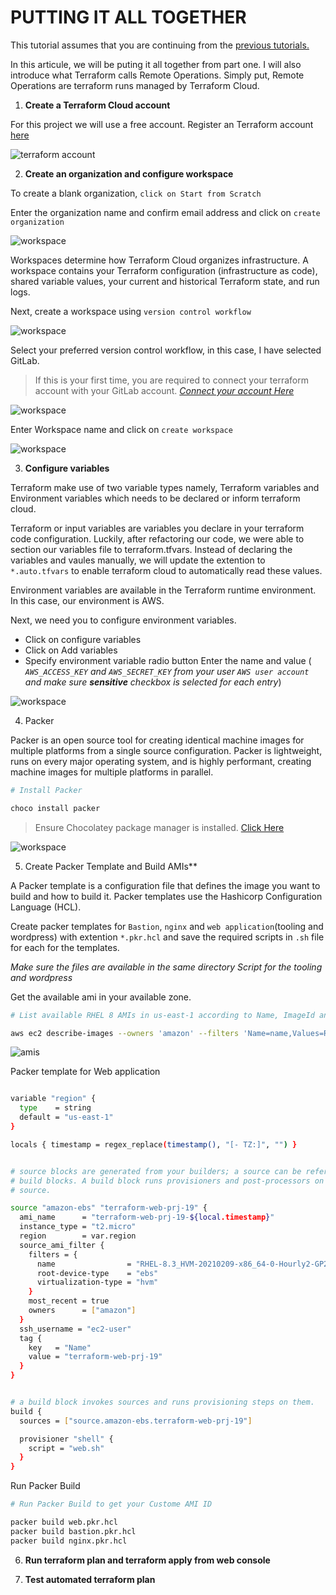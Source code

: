 # PUTTING IT ALL TOGETHER

This tutorial assumes that you are continuing from the [previous tutorials.](https://github.com/oayanda/AUTOMATE-INFRASTRUCTURE-WITH-IAC-USING-TERRAFORM.-PART-3---REFACTORING)

In this articule, we will be puting it all together from part one. I will also introduce what Terraform calls Remote Operations. Simply put, Remote Operations are terraform runs managed by Terraform Cloud.

1. **Create a Terraform Cloud account**

For this project we will use a free account. Register an Terraform account [here](https://app.terraform.io/signup/account)

![terraform account](/images/1.png)

2. **Create an organization and configure workspace**

To create a blank organization, `click on Start from Scratch`

Enter the organization name and confirm email address and click on `create organization`

![workspace](/images/a.png)

Workspaces determine how Terraform Cloud organizes infrastructure. A workspace contains your Terraform configuration (infrastructure as code), shared variable values, your current and historical Terraform state, and run logs.

Next, create a workspace using `version control workflow`

![workspace](/images/2.png)

Select your preferred version control workflow, in this case, I have selected GitLab.

> If this is your first time, you are required to connect your terraform account with your GitLab account. [*Connect your account Here*](https://developer.hashicorp.com/terraform/cloud-docs/vcs/gitlab-com)

![workspace](/images/b.png)

Enter Workspace name and click on `create workspace`

![workspace](/images/5.png)

3. **Configure variables**

Terraform make use of two variable types namely, Terraform variables and Environment variables which needs to be declared or inform terraform cloud.

Terraform or input variables are variables you declare in your terraform code configuration. Luckily, after refactoring our code, we were able to section our variables file to terraform.tfvars. Instead of declaring the variables and vaules manually, we will update the extention to `*.auto.tfvars` to enable terraform cloud to automatically read these values.

Environment variables are available in the Terraform runtime environment. In this case, our environment is AWS.

Next, we need you to configure environment variables.

- Click on configure variables
- Click on Add variables
- Specify environment variable radio button
Enter the name and value ( *`AWS_ACCESS_KEY` and `AWS_SECRET_KEY` from your user `AWS user account` and  make sure **sensitive** checkbox is selected for each entry*)

![workspace](/images/c.png)

4. Packer

Packer is an open source tool for creating identical machine images for multiple platforms from a single source configuration. Packer is lightweight, runs on every major operating system, and is highly performant, creating machine images for multiple platforms in parallel.

```bash
# Install Packer

choco install packer
```

> Ensure Chocolatey package manager is installed.
[Click Here](https://docs.chocolatey.org/en-us/choco/setup)

![workspace](/images/7.png)

5. Create Packer Template and Build AMIs**

A Packer template is a configuration file that defines the image you want to build and how to build it. Packer templates use the Hashicorp Configuration Language (HCL).

Create packer templates for `Bastion`, `nginx` and `web application`(tooling and wordpress) with extention `*.pkr.hcl` and save the required scripts in `.sh` file for each for the templates.

*Make sure the files are available in the same directory*
*Script for the tooling and wordpress*

Get the available ami in your available zone.

```bash
# List available RHEL 8 AMIs in us-east-1 according to Name, ImageId and Creation Date. Select the required one that matches your instance type

aws ec2 describe-images --owners 'amazon' --filters 'Name=name,Values=RHEL-8*' --query 'sort_by(Images, &CreationDate)[*].[Name,ImageId,CreationDate]' --region us-east-1 --output table
```

![amis](/images/d.png)

Packer template for Web application

```bash

variable "region" {
  type    = string
  default = "us-east-1"
}

locals { timestamp = regex_replace(timestamp(), "[- TZ:]", "") }


# source blocks are generated from your builders; a source can be referenced in
# build blocks. A build block runs provisioners and post-processors on a
# source.

source "amazon-ebs" "terraform-web-prj-19" {
  ami_name      = "terraform-web-prj-19-${local.timestamp}"
  instance_type = "t2.micro"
  region        = var.region
  source_ami_filter {
    filters = {
      name                = "RHEL-8.3_HVM-20210209-x86_64-0-Hourly2-GP2"
      root-device-type    = "ebs"
      virtualization-type = "hvm"
    }
    most_recent = true
    owners      = ["amazon"]
  }
  ssh_username = "ec2-user"
  tag {
    key   = "Name"
    value = "terraform-web-prj-19"
  }
}


# a build block invokes sources and runs provisioning steps on them.
build {
  sources = ["source.amazon-ebs.terraform-web-prj-19"]

  provisioner "shell" {
    script = "web.sh"
  }
}
```

Run Packer Build 

```bash
# Run Packer Build to get your Custome AMI ID

packer build web.pkr.hcl
packer build bastion.pkr.hcl
packer build nginx.pkr.hcl
```


6. **Run terraform plan and terraform apply from web console**

7. **Test automated terraform plan**



